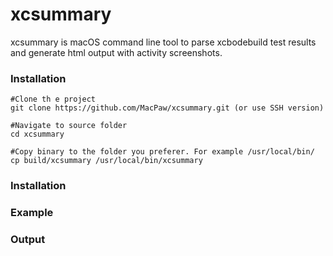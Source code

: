 # xcsummary
xcsummary is macOS command line tool to parse xcbodebuild test results and generate html output with activity screenshots.

### Installation
```
#Clone th e project
git clone https://github.com/MacPaw/xcsummary.git (or use SSH version)

#Navigate to source folder
cd xcsummary

#Copy binary to the folder you preferer. For example /usr/local/bin/
cp build/xcsummary /usr/local/bin/xcsummary
```
### Installation

### Example

### Output
